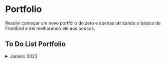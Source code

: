 # Portfolio
 

Resolvi começar um novo portfólio do zero e apenas utilizando o básico de FrontEnd e irei melhorando ele aos poucos.

## To Do List Portfolio

<details>

<summary> Janeiro 2023 </summary>

- [x] Colocar uma foto minha
- [x] Arrumar as cores
- [x] Responsividade
- [x] Icones redes sociais
- [x] Link currículo
- [x] Adicionar informações corretas sobre educação, experiência e outros
- [ ] Parte de projetos
- [ ] Protótipos Figma
- [ ] Parte com ferramentas e linguagens que sei
- [ ] Trocar para React
- [ ] Github Pages

</details>